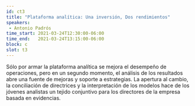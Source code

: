 ```yaml
---
id: ct3
title: "Plataforma analítica: Una inversión, Dos rendimientos"
speakers:
 - Antonio Padrós
time_start: 2021-03-24T12:30:00-06:00
time_end:   2021-03-24T13:15:00-06:00
block: c
slot: t3
---
```


Sólo por armar la plataforma analítica se mejora el desempeño de operaciones, pero en un segundo momento, el análisis de los resultados abre una fuente de mejoras y soporte a estrategias. La apertura al cambio, la conciliación de directrices y la interpretación de los modelos hace de los jóvenes analistas un tejido conjuntivo para los directores de la empresa basada en evidencias.